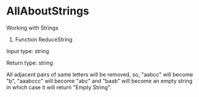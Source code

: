 # AllAboutStrings
Working with Strings

1. Function ReduceString

Input type: string

Return type: string

All adjacent pairs of same letters will be removed, so, "aabcc" will become "b", "aaabccc" will become "abc" and "baab" will become an empty string in which case it will return "Empty String".
